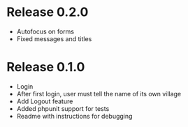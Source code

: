 # Release 0.2.0

 * Autofocus on forms
 * Fixed messages and titles

# Release 0.1.0

 * Login
 * After first login, user must tell the name of its own village
 * Add Logout feature
 * Added phpunit support for tests
 * Readme with instructions for debugging
